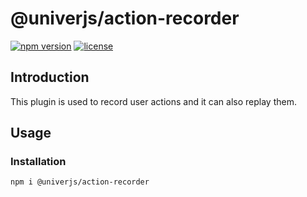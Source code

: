 # @univerjs/action-recorder

[![npm version](https://img.shields.io/npm/v/@univerjs/action-recorder)](https://npmjs.org/packages/@univerjs/action-recorder)
[![license](https://img.shields.io/npm/l/@univerjs/action-recorder)](https://img.shields.io/npm/l/@univerjs/action-recorder)

## Introduction

This plugin is used to record user actions and it can also replay them.

## Usage

### Installation

```shell
npm i @univerjs/action-recorder
```
